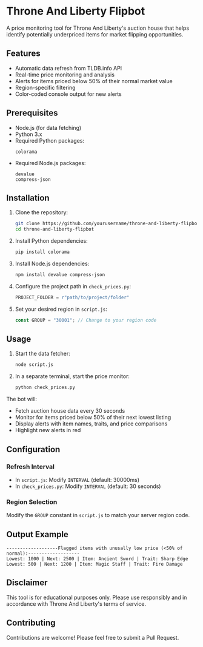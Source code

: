 # Throne And Liberty Flipbot

A price monitoring tool for Throne And Liberty's auction house that helps identify potentially underpriced items for market flipping opportunities.

## Features

-  Automatic data refresh from TLDB.info API
-  Real-time price monitoring and analysis
-  Alerts for items priced below 50% of their normal market value
-  Region-specific filtering
-  Color-coded console output for new alerts

## Prerequisites

- Node.js (for data fetching)
- Python 3.x
- Required Python packages:
  ```
  colorama
  ```
- Required Node.js packages:
  ```
  devalue
  compress-json
  ```

## Installation

1. Clone the repository:
   ```bash
   git clone https://github.com/yourusername/throne-and-liberty-flipbot.git
   cd throne-and-liberty-flipbot
   ```

2. Install Python dependencies:
   ```bash
   pip install colorama
   ```

3. Install Node.js dependencies:
   ```bash
   npm install devalue compress-json
   ```

4. Configure the project path in `check_prices.py`:
   ```python
   PROJECT_FOLDER = r"path/to/project/folder"
   ```

5. Set your desired region in `script.js`:
   ```javascript
   const GROUP = "30001"; // Change to your region code
   ```

## Usage

1. Start the data fetcher:
   ```bash
   node script.js
   ```

2. In a separate terminal, start the price monitor:
   ```bash
   python check_prices.py
   ```

The bot will:
- Fetch auction house data every 30 seconds
- Monitor for items priced below 50% of their next lowest listing
- Display alerts with item names, traits, and price comparisons
- Highlight new alerts in red

## Configuration

### Refresh Interval
- In `script.js`: Modify `INTERVAL` (default: 30000ms)
- In `check_prices.py`: Modify `INTERVAL` (default: 30 seconds)

### Region Selection
Modify the `GROUP` constant in `script.js` to match your server region code.

## Output Example

```
-------------------Flagged items with unusally low price (<50% of normal):-------------------
Lowest: 1000 | Next: 2500 | Item: Ancient Sword | Trait: Sharp Edge
Lowest: 500 | Next: 1200 | Item: Magic Staff | Trait: Fire Damage
```

## Disclaimer

This tool is for educational purposes only. Please use responsibly and in accordance with Throne And Liberty's terms of service.

## Contributing

Contributions are welcome! Please feel free to submit a Pull Request.
